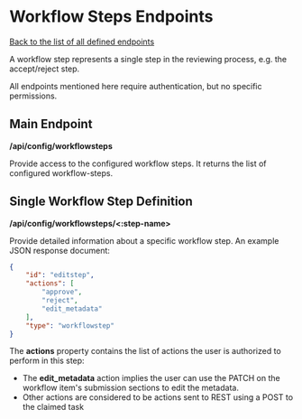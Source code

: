 # Workflow Steps Endpoints
[Back to the list of all defined endpoints](endpoints.md)

A workflow step represents a single step in the reviewing process, e.g. the accept/reject step.  

All endpoints mentioned here require authentication, but no specific permissions.

## Main Endpoint
**/api/config/workflowsteps**   

Provide access to the configured workflow steps. It returns the list of configured workflow-steps.

## Single Workflow Step Definition
**/api/config/workflowsteps/<:step-name>**

Provide detailed information about a specific workflow step. An example JSON response document:
```json
{
  	"id": "editstep",
  	"actions": [
  	    "approve",
  	    "reject",
  	    "edit_metadata"
  	],
  	"type": "workflowstep"
}
```

The **actions** property contains the list of actions the user is authorized to perform in this step:
* The **edit_metadata** action implies the user can use the PATCH on the workflow item's submission sections to edit the metadata.
* Other actions are considered to be actions sent to REST using a POST to the claimed task